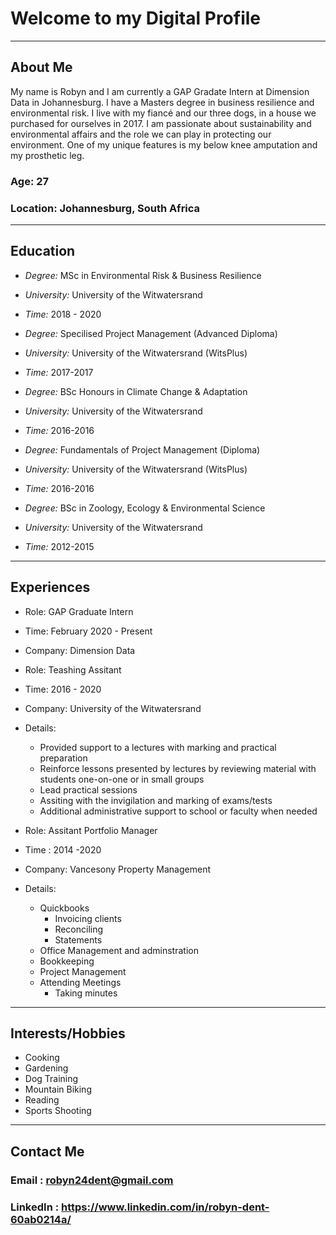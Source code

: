 # Welcome to my Digital Profile

***
## About Me
My name is Robyn and I am currently a GAP Gradate Intern at Dimension 
Data in Johannesburg. I have a Masters degree in business resilience 
and environmental risk. I live with my fiancé and our three dogs, in 
a house we purchased for ourselves in 2017. I am passionate about
sustainability and environmental affairs and the role we can play
in protecting our environment. One of my unique features is my below
knee amputation and my prosthetic leg.

### Age: 27
### Location: Johannesburg, South Africa 

***
## Education
- *Degree:* MSc in Environmental Risk & Business Resilience
- *University:* University of the Witwatersrand
- *Time:* 2018 - 2020

- *Degree:*  Specilised Project Management (Advanced Diploma)
- *University:* University of the Witwatersrand (WitsPlus)
- *Time:* 2017-2017
      
- *Degree:* BSc Honours in Climate Change & Adaptation
- *University:* University of the Witwatersrand
- *Time:* 2016-2016
      
- *Degree:* Fundamentals of Project Management (Diploma)
- *University:* University of the Witwatersrand (WitsPlus)
- *Time:* 2016-2016
      
- *Degree:* BSc in Zoology, Ecology & Environmental Science
- *University:* University of the Witwatersrand
- *Time:*  2012-2015

***
## Experiences
- Role: GAP Graduate Intern
- Time: February 2020 - Present
- Company: Dimension Data
      
- Role: Teashing Assitant
- Time: 2016 - 2020
- Company: University of the Witwatersrand
- Details: 
     - Provided support to a lectures with marking and practical preparation
     - Reinforce lessons presented by lectures by reviewing material
        with students one-on-one or in small groups
     - Lead practical sessions 
     - Assiting with the invigilation and marking of exams/tests
     - Additional administrative support to school or faculty when needed
      
- Role: Assitant Portfolio Manager
- Time : 2014 -2020
- Company: Vancesony Property Management 
- Details: 
    - Quickbooks
       - Invoicing clients
       - Reconciling
       - Statements
    - Office Management and adminstration
    - Bookkeeping
    - Project Management 
    - Attending Meetings
      - Taking minutes

***
## Interests/Hobbies
- Cooking
- Gardening
- Dog Training
- Mountain Biking
- Reading
- Sports Shooting

***
## Contact Me
### Email : <robyn24dent@gmail.com>
### LinkedIn : <https://www.linkedin.com/in/robyn-dent-60ab0214a/>
      




